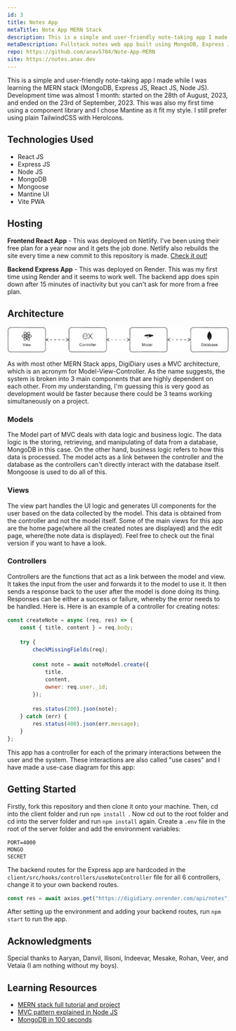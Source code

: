 ```yaml
---
id: 3
title: Notes App
metaTitle: Note App MERN Stack
description: This is a simple and user-friendly note-taking app I made while I was learning the MERN stack. This was also the first time I wrote documentation for a project and it still holds till this  day.
metaDescription: Fullstack notes web app built using MongoDB, Express JS, React JS, Node JS with the frontend hosted on Vercel and backend hosted on Render.
repo: https://github.com/anav5704/Note-App-MERN
site: https://notes.anav.dev
---
```


This is a simple and user-friendly note-taking app I made while I was learning the MERN stack (MongoDB, Express JS, React JS, Node JS). Development time was almost 1 month: started on the 28th of August, 2023, and ended on the 23rd of September, 2023. This was also my first time using a component library and I chose Mantine as it fit my style. I still prefer using plain TailwindCSS with HeroIcons.

## Technologies Used

-   React JS
-   Express JS
-   Node JS
-   MongoDB
-   Mongoose
-   Mantine UI
-   Vite PWA

## Hosting

**Frontend React App** - This was deployed on Netlify. I've been using their free plan for a year now and it gets the job done. Netlify also rebuilds the site every time a new commit to this repository is made. [Check it out!](https://digidiary.netlify.app/)

**Backend Express App** - This was deployed on Render. This was my first time using Render and it seems to work well. The backend app does spin down after 15 minutes of inactivity but you can't ask for more from a free plan.

## Architecture

![Architecture Diagram](./images/notes-app/architecture.webp)

As with most other MERN Stack apps, DigiDiary uses a MVC architecture, which is an acronym for Model-View-Controller. As the name suggests, the system is broken into 3 main components that are highly dependent on each other. From my understanding, I'm guessing this is very good as development would be faster because there could be 3 teams working simultaneously on a project.

### Models

The Model part of MVC deals with data logic and business logic. The data logic is the storing, retrieving, and manipulating of data from a database, MongoDB in this case. On the other hand, business logic refers to how this data is processed. The model acts as a link between the controller and the database as the controllers can't directly interact with the database itself. Mongoose is used to do all of this.

### Views

The view part handles the UI logic and generates UI components for the user based on the data collected by the model. This data is obtained from the controller and not the model itself. Some of the main views for this app are the home page(where all the created notes are displayed) and the edit page, where(the note data is displayed).
Feel free to check out the final version if you want to have a look.

</details>

### Controllers

Controllers are the functions that act as a link between the model and view. It takes the input from the user and forwards it to the model to use it. It then sends a response back to the user after the model is done doing its thing. Responses can be either a success or failure, whereby the error needs to be handled. Here is. Here is an example of a controller for creating notes:

```js
const createNote = async (req, res) => {
    const { title, content } = req.body;

    try {
        checkMissingFields(req);

        const note = await noteModel.create({
            title,
            content,
            owner: req.user._id;
        });

        res.status(200).json(note);
    } catch (err) {
        res.status(400).json(err.message);
    }
};
```

This app has a controller for each of the primary interactions between the user and the system. These interactions are also called "use cases" and I have made a use-case diagram for this app:

## Getting Started

Firstly, fork this repository and then clone it onto your machine. Then, cd into the client folder and run `npm install `. Now cd out to the root folder and cd into the server folder and run `npm install` again. Create a `.env` file in the root of the server folder and add the environment variables:

```
PORT=4000
MONGO
SECRET
```

The backend routes for the Express app are hardcoded in the `client/src/hooks/controllers/useNoteController` file for all 6 controllers, change it to your own backend routes.

```js
const res = await axios.get("https://digidiary.onrender.com/api/notes");
```

After setting up the environment and adding your backend routes, run `npm start` to run the app.

## Acknowledgments

Special thanks to Aaryan, Danvil, Ilisoni, Indeevar, Mesake, Rohan, Veer, and Vetaia (I am nothing without my boys).

## Learning Resources

-   [MERN stack full tutorial and project](https://www.youtube.com/watch?v=CvCiNeLnZ00)
-   [MVC pattern explained in Node JS](https://www.youtube.com/watch?v=bQuBlR0T5cc)
-   [MongoDB in 100 seconds](https://www.youtube.com/watch?v=-bt_y4Loofg)
